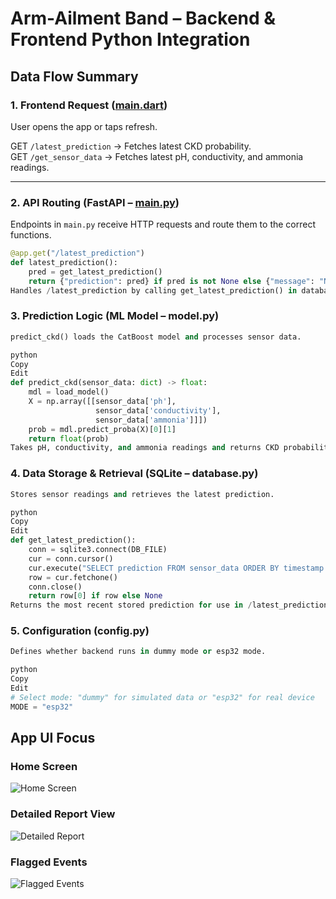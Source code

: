 # Arm-Ailment Band – Backend & Frontend Python Integration

## Data Flow Summary

### 1. Frontend Request ([main.dart](../frontend/lib/main.dart))
User opens the app or taps refresh.

GET `/latest_prediction` → Fetches latest CKD probability.  
GET `/get_sensor_data` → Fetches latest pH, conductivity, and ammonia readings.

---

### 2. API Routing (FastAPI – [main.py](../frontend/main.py))
Endpoints in `main.py` receive HTTP requests and route them to the correct functions.

```python
@app.get("/latest_prediction")
def latest_prediction():
    pred = get_latest_prediction()
    return {"prediction": pred} if pred is not None else {"message": "No data yet"}
Handles /latest_prediction by calling get_latest_prediction() in database.py.
```
### 3. Prediction Logic (ML Model – model.py)
```python
predict_ckd() loads the CatBoost model and processes sensor data.

python
Copy
Edit
def predict_ckd(sensor_data: dict) -> float:
    mdl = load_model()
    X = np.array([[sensor_data['ph'],
                   sensor_data['conductivity'],
                   sensor_data['ammonia']]])
    prob = mdl.predict_proba(X)[0][1]
    return float(prob)
Takes pH, conductivity, and ammonia readings and returns CKD probability.
```

### 4. Data Storage & Retrieval (SQLite – database.py)
```python
Stores sensor readings and retrieves the latest prediction.

python
Copy
Edit
def get_latest_prediction():
    conn = sqlite3.connect(DB_FILE)
    cur = conn.cursor()
    cur.execute("SELECT prediction FROM sensor_data ORDER BY timestamp DESC LIMIT 1")
    row = cur.fetchone()
    conn.close()
    return row[0] if row else None
Returns the most recent stored prediction for use in /latest_prediction.
```
### 5. Configuration (config.py)
```python
Defines whether backend runs in dummy mode or esp32 mode.

python
Copy
Edit
# Select mode: "dummy" for simulated data or "esp32" for real device
MODE = "esp32"
```

## App UI Focus

### Home Screen
![Home Screen](../Visuals/Homepage.png)

### Detailed Report View
![Detailed Report](../Visuals/Detailed%20Report.jpg)

### Flagged Events
![Flagged Events](../Visuals/Flagged%20events.jpg)

